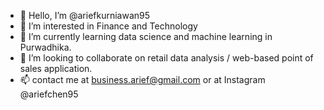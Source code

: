 - 👋 Hello, I’m @ariefkurniawan95
- 👀 I’m interested in Finance and Technology
- 🌱 I’m currently learning data science and machine learning in Purwadhika.
- 💞️ I’m looking to collaborate on retail data analysis / web-based point of sales application.
- 📫 contact me at business.arief@gmail.com or at Instagram @ariefchen95

<!---
ariefkurniawan95/ariefkurniawan95 is a ✨ special ✨ repository because its `README.md` (this file) appears on your GitHub profile.
You can click the Preview link to take a look at your changes.
--->
